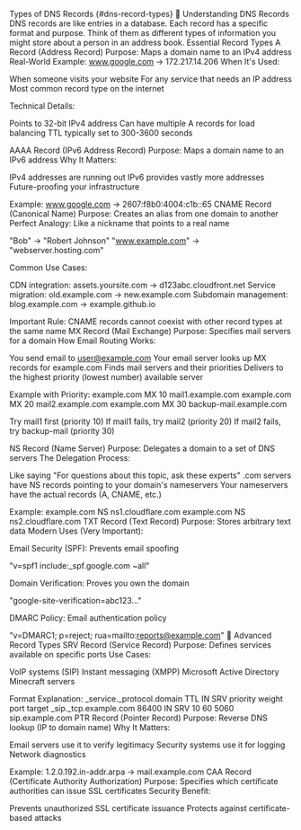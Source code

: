 Types of DNS Records {#dns-record-types}
📝 Understanding DNS Records
DNS records are like entries in a database. Each record has a specific format and purpose. Think of them as different types of information you might store about a person in an address book.
Essential Record Types
A Record (Address Record)
Purpose: Maps a domain name to an IPv4 address
Real-World Example:
www.google.com → 172.217.14.206
When It's Used:

When someone visits your website
For any service that needs an IP address
Most common record type on the internet

Technical Details:

Points to 32-bit IPv4 address
Can have multiple A records for load balancing
TTL typically set to 300-3600 seconds

AAAA Record (IPv6 Address Record)
Purpose: Maps a domain name to an IPv6 address
Why It Matters:

IPv4 addresses are running out
IPv6 provides vastly more addresses
Future-proofing your infrastructure

Example:
www.google.com → 2607:f8b0:4004:c1b::65
CNAME Record (Canonical Name)
Purpose: Creates an alias from one domain to another
Perfect Analogy: Like a nickname that points to a real name

"Bob" → "Robert Johnson"
"www.example.com" → "webserver.hosting.com"

Common Use Cases:

CDN integration: assets.yoursite.com → d123abc.cloudfront.net
Service migration: old.example.com → new.example.com
Subdomain management: blog.example.com → example.github.io

Important Rule: CNAME records cannot coexist with other record types at the same name
MX Record (Mail Exchange)
Purpose: Specifies mail servers for a domain
How Email Routing Works:

You send email to user@example.com
Your email server looks up MX records for example.com
Finds mail servers and their priorities
Delivers to the highest priority (lowest number) available server

Example with Priority:
example.com MX 10 mail1.example.com
example.com MX 20 mail2.example.com
example.com MX 30 backup-mail.example.com

Try mail1 first (priority 10)
If mail1 fails, try mail2 (priority 20)
If mail2 fails, try backup-mail (priority 30)

NS Record (Name Server)
Purpose: Delegates a domain to a set of DNS servers
The Delegation Process:

Like saying "For questions about this topic, ask these experts"
.com servers have NS records pointing to your domain's nameservers
Your nameservers have the actual records (A, CNAME, etc.)

Example:
example.com NS ns1.cloudflare.com
example.com NS ns2.cloudflare.com
TXT Record (Text Record)
Purpose: Stores arbitrary text data
Modern Uses (Very Important):

Email Security (SPF): Prevents email spoofing

  "v=spf1 include:_spf.google.com ~all"

Domain Verification: Proves you own the domain

  "google-site-verification=abc123..."

DMARC Policy: Email authentication policy

  "v=DMARC1; p=reject; rua=mailto:reports@example.com"
🔧 Advanced Record Types
SRV Record (Service Record)
Purpose: Defines services available on specific ports
Use Cases:

VoIP systems (SIP)
Instant messaging (XMPP)
Microsoft Active Directory
Minecraft servers

Format Explanation:
_service._protocol.domain TTL IN SRV priority weight port target
_sip._tcp.example.com 86400 IN SRV 10 60 5060 sip.example.com
PTR Record (Pointer Record)
Purpose: Reverse DNS lookup (IP to domain name)
Why It Matters:

Email servers use it to verify legitimacy
Security systems use it for logging
Network diagnostics

Example:
1.2.0.192.in-addr.arpa → mail.example.com
CAA Record (Certificate Authority Authorization)
Purpose: Specifies which certificate authorities can issue SSL certificates
Security Benefit:

Prevents unauthorized SSL certificate issuance
Protects against certificate-based attacks

